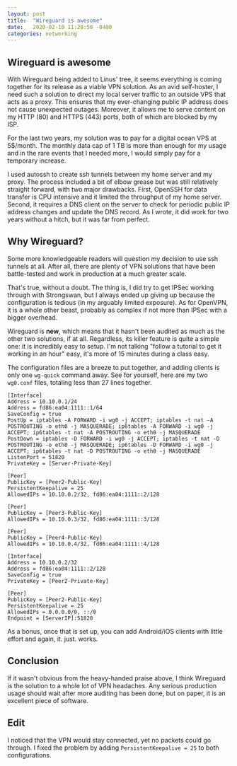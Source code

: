 ```yaml
---
layout: post
title:  "Wireguard is awesome"
date:   2020-02-10 11:28:50 -0400
categories: networking
---
```


## Wireguard is awesome

With Wireguard being added to Linus' tree, it seems everything is coming together for its release as a viable VPN solution. As an avid self-hoster, I need such a solution to direct my local server traffic to an outside VPS that acts as a proxy. This ensures that my ever-changing public IP address does not cause unexpected outages. Moreover, it allows me to serve content on my HTTP (80) and HTTPS (443) ports, both of which are blocked by my ISP.

For the last two years, my solution was to pay for a digital ocean VPS at 5$/month. The monthly data cap of 1 TB is more than enough for my usage and in the rare events that I needed more, I would simply pay for a temporary increase.

I used autossh to create ssh tunnels between my home server and my proxy. The process included a bit of elbow grease but was still relatively straight forward, with two major drawbacks. First, OpenSSH for data transfer is CPU intensive and it limited the throughput of my home server. Second, it requires a DNS client on the server to check for periodic public IP address changes and update the DNS record. As I wrote, it did work for two years without a hitch, but it was far from perfect.

## Why Wireguard?

Some more knowledgeable readers will question my decision to use ssh tunnels at all. After all, there are plenty of VPN solutions that have been battle-tested and work in production at a much greater scale.

That's true, without a doubt. The thing is, I did try to get IPSec working through with Strongswan, but I always ended up giving up because the configuration is tedious (in my arguably limited exposure). As for OpenVPN, it is a whole other beast, probably as complex if not more than IPSec with a bigger overhead.

Wireguard is **new**, which means that it hasn't been audited as much as the other two solutions, if at all. Regardless, its killer feature is quite a simple one: it is incredibly easy to setup. I'm not talking "follow a tutorial to get it working in an hour" easy, it's more of 15 minutes during a class easy. 

The configuration files are a breeze to put together, and adding clients is only one `wg-quick` command away. See for yourself, here are my two `wg0.conf` files, totaling less than 27 lines together.

```
[Interface]
Address = 10.10.0.1/24
Address = fd86:ea04:1111::1/64
SaveConfig = true
PostUp = iptables -A FORWARD -i wg0 -j ACCEPT; iptables -t nat -A POSTROUTING -o eth0 -j MASQUERADE; ip6tables -A FORWARD -i wg0 -j ACCEPT; ip6tables -t nat -A POSTROUTING -o eth0 -j MASQUERADE
PostDown = iptables -D FORWARD -i wg0 -j ACCEPT; iptables -t nat -D POSTROUTING -o eth0 -j MASQUERADE; ip6tables -D FORWARD -i wg0 -j ACCEPT; ip6tables -t nat -D POSTROUTING -o eth0 -j MASQUERADE
ListenPort = 51820
PrivateKey = [Server-Private-Key]

[Peer]
PublicKey = [Peer2-Public-Key]
PersistentKeepalive = 25
AllowedIPs = 10.10.0.2/32, fd86:ea04:1111::2/128

[Peer]
PublicKey = [Peer3-Public-Key]
AllowedIPs = 10.10.0.3/32, fd86:ea04:1111::3/128

[Peer]
PublicKey = [Peer4-Public-Key]
AllowedIPs = 10.10.0.4/32, fd86:ea04:1111::4/128
```

```
[Interface]
Address = 10.10.0.2/32
Address = fd86:ea04:1111::2/128
SaveConfig = true
PrivateKey = [Peer2-Private-Key]

[Peer]
PublicKey = [Peer2-Public-Key]
PersistentKeepalive = 25
AllowedIPs = 0.0.0.0/0, ::/0
Endpoint = [ServerIP]:51820
```

As a bonus, once that is set up, you can add Android/iOS clients with little effort and again, it. just. works.

## Conclusion

If it wasn't obvious from the heavy-handed praise above, I think Wireguard is the solution to a whole lot of VPN headaches. Any serious production usage should wait after more auditing has been done, but on paper, it is an excellent piece of software.

## Edit

I noticed that the VPN would stay connected, yet no packets could go through. I fixed the problem by adding `PersistentKeepalive = 25` to both configurations.